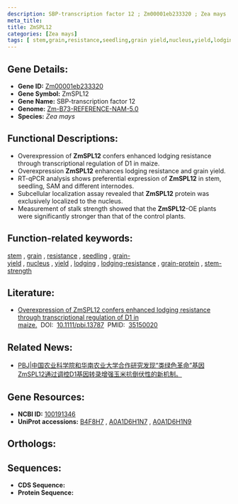```yaml
---
description: SBP-transcription factor 12 ; Zm00001eb233320 ; Zea mays
meta_title:
title: ZmSPL12
categories: [Zea mays]
tags: [ stem,grain,resistance,seedling,grain yield,nucleus,yield,lodging,lodging resistance,grain protein,stem strength ]
---
```


## Gene Details:
- **Gene ID:**	[Zm00001eb233320](https://www.maizegdb.org/gene_center/gene/Zm00001eb233320)
- **Gene Symbol:** ZmSPL12
- **Gene Name:** SBP-transcription factor 12
- **Genome:** [Zm-B73-REFERENCE-NAM-5.0](https://www.maizegdb.org/genome/assembly/Zm-B73-REFERENCE-NAM-5.0)
- **Species:** *Zea mays*

## Functional Descriptions:
   - Overexpression of **ZmSPL12** confers enhanced lodging resistance through transcriptional regulation of D1 in maize.
   - Overexpression **ZmSPL12** enhances lodging resistance and grain yield.
   - RT-qPCR analysis shows preferential expression of **ZmSPL12** in stem, seedling, SAM and different internodes.
   - Subcellular localization assay revealed that **ZmSPL12** protein was exclusively localized to the nucleus.
   - Measurement of stalk strength showed that the **ZmSPL12**-OE plants were significantly stronger than that of the control plants.

## Function-related keywords:
[stem](/tags/stem/)&nbsp;,&nbsp;[grain](/tags/grain/)&nbsp;,&nbsp;[resistance](/tags/resistance/)&nbsp;,&nbsp;[seedling](/tags/seedling/)&nbsp;,&nbsp;[grain-yield](/tags/grain-yield/)&nbsp;,&nbsp;[nucleus](/tags/nucleus/)&nbsp;,&nbsp;[yield](/tags/yield/)&nbsp;,&nbsp;[lodging](/tags/lodging/)&nbsp;,&nbsp;[lodging-resistance](/tags/lodging-resistance/)&nbsp;,&nbsp;[grain-protein](/tags/grain-protein/)&nbsp;,&nbsp;[stem-strength](/tags/stem-strength/)

## Literature:
   - [Overexpression of ZmSPL12 confers enhanced lodging resistance through transcriptional regulation of D1 in maize.]( https://onlinelibrary.wiley.com/doi/10.1111/pbi.13787)&nbsp;&nbsp;DOI:&nbsp;&nbsp;[10.1111/pbi.13787](https://onlinelibrary.wiley.com/doi/10.1111/pbi.13787)&nbsp;&nbsp;PMID:&nbsp;&nbsp;[35150020](https://pubmed.ncbi.nlm.nih.gov/35150020/)

## Related News:
   - [PBJ|中国农业科学院和华南农业大学合作研究发现“类绿色革命”基因ZmSPL12通过调控D1基因转录增强玉米抗倒伏性的新机制。](https://mp.weixin.qq.com/s?__biz=MzIyOTY2NDYyNQ==&mid=2247533425&idx=3&sn=be63928a42b36cf94f46e4894fe666d5&chksm=e8bd316fdfcab879a92e37a3d1abc1a7729c075e066c6d913829e371cadf0b8540b6ac3f9438&scene=27#wechat_redirect)

## Gene Resources:
- **NCBI ID:** [100191346](https://www.ncbi.nlm.nih.gov/gene/?term=100191346)
- **UniProt accessions:** [B4F8H7](https://www.uniprot.org/uniprotkb/B4F8H7/entry)&nbsp;,&nbsp;[A0A1D6H1N7](https://www.uniprot.org/uniprotkb/A0A1D6H1N7/entry)&nbsp;,&nbsp;[A0A1D6H1N9](https://www.uniprot.org/uniprotkb/A0A1D6H1N9/entry)

## Orthologs:

## Sequences:
- **CDS Sequence:**
- **Protein Sequence:**
